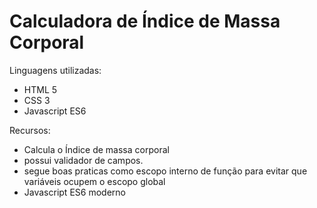 # Calculadora de Índice de Massa Corporal



Linguagens utilizadas: 

- HTML 5
- CSS 3
- Javascript ES6

Recursos:
- Calcula o Índice de massa corporal
- possui validador de campos.
- segue boas praticas como escopo interno de função para evitar que variáveis ocupem o escopo global
- Javascript ES6 moderno
